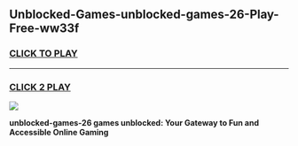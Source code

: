 
## Unblocked-Games-unblocked-games-26-Play-Free-ww33f
<h3>
<a href="https://premium76.site?title=unblocked-games-26&ref=20A">CLICK TO PLAY</a></h3>
<hr>

<h3>
<a href="https://premium76.site?title=unblocked-games-26&ref=20A">CLICK 2 PLAY</a>
  
</h3>

<a href="https://premium76.site?title=unblocked-games-26&ref=20A"><img src="https://clearcache.store/games.png"></a>


**unblocked-games-26 games unblocked: Your Gateway to Fun and Accessible Online Gaming**
